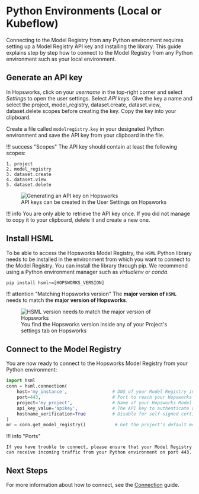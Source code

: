 # Python Environments (Local or Kubeflow)

Connecting to the Model Registry from any Python environment requires setting up a Model Registry API key and installing the library. This guide explains step by step how to connect to the Model Registry from any Python environment such as your local environment.

## Generate an API key

In Hopsworks, click on your *username* in the top-right corner and select *Settings* to open the user settings. Select *API keys*. Give the key a name and select the project, model_registry, dataset.create, dataset.view, dataset.delete scopes before creating the key. Copy the key into your clipboard.

Create a file called `modelregistry.key` in your designated Python environment and save the API key from your clipboard in the file.

!!! success "Scopes"
    The API key should contain at least the following scopes:

    1. project
    2. model_registry
    3. dataset.create
    4. dataset.view
    5. dataset.delete

<p align="center">
  <figure>
    <img src="../../../assets/images/api-key.png" alt="Generating an API key on Hopsworks">
    <figcaption>API keys can be created in the User Settings on Hopsworks</figcaption>
  </figure>
</p>

!!! info
    You are only able to retrieve the API key once. If you did not manage to copy it to your clipboard, delete it and create a new one.

## Install **HSML**

To be able to access the Hopsworks Model Registry, the `HSML` Python library needs to be installed in the environment from which you want to connect to the Model Registry. You can install the library through pip. We recommend using a Python environment manager such as *virtualenv* or *conda*.

```
pip install hsml~=[HOPSWORKS_VERSION]
```

!!! attention "Matching Hopsworks version"
    The **major version of `HSML`** needs to match the **major version of Hopsworks**.


<p align="center">
    <figure>
        <img src="../../assets/images/hopsworks-version.png" alt="HSML version needs to match the major version of Hopsworks">
        <figcaption>You find the Hopsworks version inside any of your Project's settings tab on Hopsworks</figcaption>
    </figure>
</p>

## Connect to the Model Registry

You are now ready to connect to the Hopsworks Model Registry from your Python environment:

```python
import hsml
conn = hsml.connection(
    host='my_instance',                 # DNS of your Model Registry instance
    port=443,                           # Port to reach your Hopsworks instance, defaults to 443
    project='my_project',               # Name of your Hopsworks Model Registry project
    api_key_value='apikey',             # The API key to authenticate with Hopsworks
    hostname_verification=True          # Disable for self-signed certificates
)
mr = conn.get_model_registry()           # Get the project's default model registry
```

!!! info "Ports"

    If you have trouble to connect, please ensure that your Model Registry can receive incoming traffic from your Python environment on port 443.

## Next Steps

For more information about how to connect, see the [Connection](../generated/project.md) guide.
